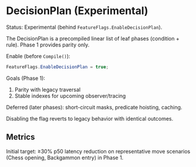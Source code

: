 # DecisionPlan (Experimental)

Status: Experimental (behind `FeatureFlags.EnableDecisionPlan`).

The DecisionPlan is a precompiled linear list of leaf phases (condition + rule). Phase 1 provides parity only.

Enable (before `Compile()`):

```csharp
FeatureFlags.EnableDecisionPlan = true;
```

Goals (Phase 1):

1. Parity with legacy traversal
2. Stable indexes for upcoming observer/tracing

Deferred (later phases): short-circuit masks, predicate hoisting, caching.

Disabling the flag reverts to legacy behavior with identical outcomes.


## Metrics

Initial target: ≥30% p50 latency reduction on representative move scenarios (Chess opening, Backgammon entry) in Phase 1.
